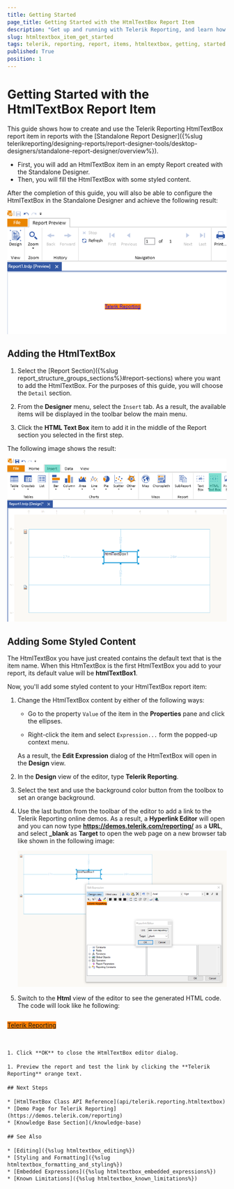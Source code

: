 ```yaml
---
title: Getting Started
page_title: Getting Started with the HtmlTextBox Report Item
description: "Get up and running with Telerik Reporting, and learn how to create and use the HtmlTextBox report item in reports."
slug: htmltextbox_item_get_started
tags: telerik, reporting, report, items, htmltextbox, getting, started
published: True
position: 1
---
```


# Getting Started with the HtmlTextBox Report Item

This guide shows how to create and use the Telerik Reporting HtmlTextBox report item in reports with the [Standalone Report Designer]({%slug telerikreporting/designing-reports/report-designer-tools/desktop-designers/standalone-report-designer/overview%}). 

* First, you will add an HtmlTextBox item in an empty Report created with the Standalone Designer.
* Then, you will fill the HtmlTextBox with some styled content.

After the completion of this guide, you will also be able to configure the HtmlTextBox in the Standalone Designer and achieve the following result: 

![HtmlTextBox with link to Telerik Reporting online demos](images/HtmlTextBox-Preview.png)

## Adding the HtmlTextBox 

1. Select the [Report Section]({%slug report_structure_groups_sections%}#report-sections) where you want to add the HtmlTextBox. For the purposes of this guide, you will choose the `Detail` section.

1. From the **Designer** menu, select the `Insert` tab. As a result, the available items will be displayed in the toolbar below the main menu.

1. Click the **HTML Text Box** item to add it in the middle of the Report section you selected in the first step. 

The following image shows the result:

![Add the HtmlTextBox to the Detail section of an empty Report](images/HtmlTextBox-Add.png)

## Adding Some Styled Content 

The HtmlTextBox you have just created contains the default text that is the item name. When this HtmTextBox is the first HtmlTextBox you add to your report, its default value will be **htmlTextBox1**.

Now, you'll add some styled content to your HtmlTextBox report item:  

1. Change the HtmlTextBox content by either of the following ways:

	+ Go to the property `Value` of the item in the **Properties** pane and click the ellipses. 

	+ Right-click the item and select `Expression...` form the popped-up context menu.

	As a result, the **Edit Expression** dialog of the HtmTextBox will open in the **Design** view.

1. In the **Design** view of the editor, type **Telerik Reporting**. 

1. Select the text and use the background color button from the toolbox to set an orange background. 

1. Use the last button from the toolbar of the editor to add a link to the Telerik Reporting online demos. As a result, a **Hyperlink Editor** will open and you can now type **https://demos.telerik.com/reporting/** as a **URL**, and select **_blank** as **Target** to open the web page on a new browser tab like shown in the following image:

	![Add styled content with hyperlink to the HtmlTextBox](images/HtmlTextBox-ContentWithLink.png)

1. Switch to the **Html** view of the editor to see the generated HTML code. The code will look like he following:

	````HTML
<span style="background-color: #ff8000"><a href="https://demos.telerik.com/reporting/">Telerik Reporting</a></span>
````


1. Click **OK** to close the HtmlTextBox editor dialog. 

1. Preview the report and test the link by clicking the **Telerik Reporting** orange text.

## Next Steps

* [HtmlTextBox Class API Reference](api/telerik.reporting.htmltextbox)
* [Demo Page for Telerik Reporting](https://demos.telerik.com/reporting) 
* [Knowledge Base Section](/knowledge-base)

## See Also 

* [Editing]({%slug htmltextbox_editing%})
* [Styling and Formatting]({%slug htmltextbox_formatting_and_styling%})
* [Embedded Expressions]({%slug htmltextbox_embedded_expressions%})
* [Known Limitations]({%slug htmltextbox_known_limitations%})
